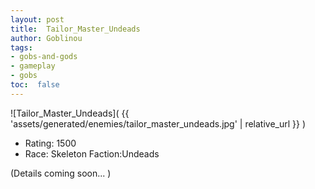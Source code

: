 ```yaml
---
layout: post
title:  Tailor_Master_Undeads
author: Goblinou
tags:
- gobs-and-gods
- gameplay
- gobs
toc:  false
---
```


![Tailor_Master_Undeads]( {{ 'assets/generated/enemies/tailor_master_undeads.jpg' | relative_url }} )
- Rating: 1500
- Race: Skeleton  Faction:Undeads

(Details coming soon... )